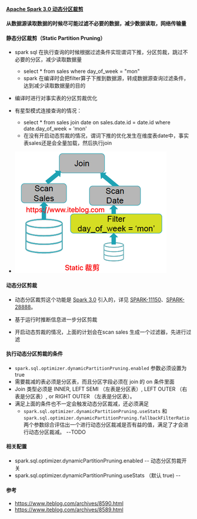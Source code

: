 #### [Apache Spark 3.0 动态分区裁剪](https://www.iteblog.com/archives/8590.html)

####  从数据源读取数据的时候尽可能过滤不必要的数据，减少数据读取，网络传输量

#### 静态分区裁剪（Static Partition Pruning）

* spark sql 在执行查询的时候根据过滤条件实现谓词下推，分区剪裁，跳过不必要的分区，减少读取数据量

  *  select *  from  sales where day_of_week = "mon"
  * spark 在编译时会把filter算子下推到数据源，转成数据源查询过滤条件，达到减少读取数据量的目的
* 编译时进行对事实表的分区剪裁优化
* 有星型模式连接查询的情况：
  * select *  from sales join date on sales.date.id = date.id where date.day_of_week = 'mon'
  * 在没有开启动态剪裁的情况，谓词下推的优化发生在维度表date中，事实表sales还是会全量加载，然后执行join
* ![Apache Spark 3.0 动态分区裁剪（Dynamic Partition Pruning）介绍](../..\images\sfp.jpg)



#### 动态分区剪裁

* 动态分区裁剪这个功能是 [Spark 3.0](https://www.iteblog.com/archives/tag/spark-3-0/) 引入的，详见 [SPARK-11150](https://www.iteblog.com/redirect.php?url=aHR0cHM6Ly9pc3N1ZXMuYXBhY2hlLm9yZy9qaXJhL2Jyb3dzZS9TUEFSSy0xMTE1MA==&article=true)、[SPARK-28888](https://www.iteblog.com/redirect.php?url=aHR0cHM6Ly9pc3N1ZXMuYXBhY2hlLm9yZy9qaXJhL2Jyb3dzZS9TUEFSSy0yODg4OA==&article=true)。

* 基于运行时推断信息进一步分区剪裁
* 开启动态剪裁的情况，上面的计划会在scan sales 生成一个过滤器，先进行过滤



#### 执行动态分区剪裁的条件

* `spark.sql.optimizer.dynamicPartitionPruning.enabled` 参数必须设置为 true
* 需要裁减的表必须是分区表，而且分区字段必须在 join 的 on 条件里面
* Join 类型必须是 INNER, LEFT SEMI （左表是分区表）, LEFT OUTER （右表是分区表）, or RIGHT OUTER （左表是分区表）。
* 满足上面的条件也不一定会触发动态分区裁减，还必须满足
  * `spark.sql.optimizer.dynamicPartitionPruning.useStats` 和 `spark.sql.optimizer.dynamicPartitionPruning.fallbackFilterRatio` 两个参数综合评估出一个进行动态分区裁减是否有益的值，满足了才会进行动态分区裁减。 --TODO



#### 相关配置

* spark.sql.optimizer.dynamicPartitionPruning.enabled  -- 动态分区剪裁开关
* spark.sql.optimizer.dynamicPartitionPruning.useStats （默认 true) -- 



#### 参考

* https://www.iteblog.com/archives/8590.html
* https://www.iteblog.com/archives/8589.html


